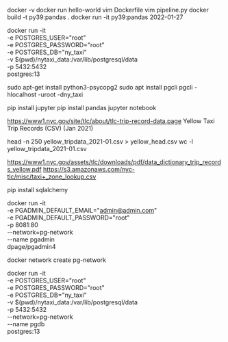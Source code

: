 docker -v
docker run hello-world
vim Dockerfile
vim pipeline.py
docker build -t py39:pandas .
docker run -it py39:pandas 2022-01-27

docker run -it \
  -e POSTGRES_USER="root" \
  -e POSTGRES_PASSWORD="root" \
  -e POSTGRES_DB="ny_taxi" \
  -v $(pwd)/nytaxi_data:/var/lib/postgresql/data \
  -p 5432:5432 \
  postgres:13

sudo apt-get install python3-psycopg2
sudo apt install pgcli
pgcli -hlocalhost -uroot -dny_taxi

pip install jupyter
pip install pandas
jupyter notebook

https://www1.nyc.gov/site/tlc/about/tlc-trip-record-data.page
Yellow Taxi Trip Records (CSV) (Jan 2021)

head -n 250 yellow_tripdata_2021-01.csv > yellow_head.csv
wc -l yellow_tripdata_2021-01.csv

https://www1.nyc.gov/assets/tlc/downloads/pdf/data_dictionary_trip_records_yellow.pdf
https://s3.amazonaws.com/nyc-tlc/misc/taxi+_zone_lookup.csv

pip install sqlalchemy

docker run -it \
  -e PGADMIN_DEFAULT_EMAIL="admin@admin.com" \
  -e PGADMIN_DEFAULT_PASSWORD="root" \
  -p 8081:80 \
  --network=pg-network \
  --name pgadmin \
  dpage/pgadmin4

docker network create pg-network

docker run -it \
  -e POSTGRES_USER="root" \
  -e POSTGRES_PASSWORD="root" \
  -e POSTGRES_DB="ny_taxi" \
  -v $(pwd)/nytaxi_data:/var/lib/postgresql/data \
  -p 5432:5432 \
  --network=pg-network \
  --name pgdb \
  postgres:13

